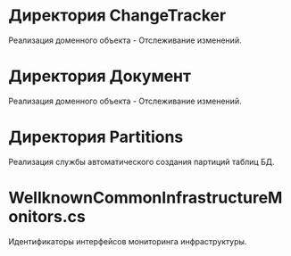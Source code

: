# Директория ChangeTracker

Реализация доменного объекта - Отслеживание изменений.

# Директория Документ

Реализация доменного объекта - Отслеживание изменений.

# Директория Partitions

Реализация службы автоматического создания партиций таблиц БД.

# WellknownCommonInfrastructureMonitors.cs

Идентификаторы интерфейсов мониторинга инфраструктуры.
